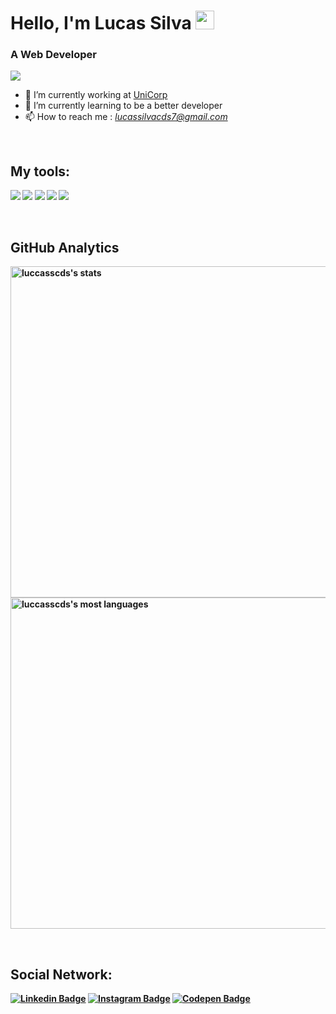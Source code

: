 # Hello, I'm Lucas Silva <img src="https://raw.githubusercontent.com/MartinHeinz/MartinHeinz/master/wave.gif" width="30">

### A Web Developer 
![](https://komarev.com/ghpvc/?username=luccasscds&color=blueviolet&style=flat&label=Total+de+visitantes)

- 🔭 I’m currently working at [UniCorp](https://br.linkedin.com/company/unicorp-inform%C3%A1tica-industrial)
- 🌱 I’m currently learning to be a better developer
- 📫 How to reach me : *lucassilvacds7@gmail.com*
<br/>

<h2><b>My tools: <b/></h2>
<p>
  <img src="https://img.shields.io/badge/HTML5-E34F26?style=for-the-badge&logo=html5&logoColor=white">
  <img src="https://img.shields.io/badge/CSS3-1572B6?style=for-the-badge&logo=css3&logoColor=white">
  <img src="https://img.shields.io/badge/JavaScript-323330?style=for-the-badge&logo=javascript&logoColor=F7DF1E">
  <img src="https://img.shields.io/badge/SQLite-07405E?style=for-the-badge&logo=sqlite&logoColor=white">
  <img src="https://img.shields.io/badge/Node.js-339933?style=for-the-badge&logo=nodedotjs&logoColor=white">
<p/>

<br/>
 
<h2><b>GitHub Analytics</b></h2>
  
<p align="left">
<img width="530em" src="https://github-readme-stats.vercel.app/api?username=luccasscds&show_icons=true&theme=vision-friendly-dark" alt="luccasscds's stats"/>
<img width="530em" src="https://github-readme-stats.vercel.app/api/top-langs/?username=luccasscds&layout=compact&theme=vision-friendly-dark" alt="luccasscds's most languages"/>
</p>

<br/>

<h2><b>Social Network: <b/></h2>
<p>
  
  [![Linkedin Badge](https://img.shields.io/badge/-Linkedin-0077B5?style=for-the-badge&logo=Linkedin&logoColor=white)](https://www.linkedin.com/in/lucassilva21/)
  [![Instagram Badge](https://img.shields.io/badge/-Instagram-E4405F?style=for-the-badge&labelColor=&logo=instagram&logoColor=white)](https://www.instagram.com/programadorlucas/)
  [![Codepen Badge](https://img.shields.io/badge/-Codepen-000000?style=for-the-badge&logo=codepen&logoColor=white)](https://codepen.io/luccasscds)
  
<p/>
